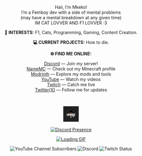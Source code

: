 <p align="center">
  Haii, I’m Mkeko! 
  <br>I’m a Femboy dev with a side of mental problems
  <br>(may have a mental breakdown at any given time) 
  <br>IM CAT LOVVER AND F1 LOVVER :3
</p>

<p align="center">
  <strong>🌟 INTERESTS:</strong> F1, Cats, Programming, Gaming, Content Creation.
</p>

<p align="center">
  <strong>💻 CURRENT PROJECTS:</strong> How to die.
</p>

<p align="center">
  <strong>🌐 FIND ME ONLINE:</strong>
</p>

<p align="center">
  <a href="https://discord.gg/8xmwCQkW8g">Discord</a> — Join my server!<br>
  <a href="https://namemc.com/profile/Mkeko.1">NameMC</a> — Check out my Minecraft profile<br>
  <a href="https://modrinth.com/user/Mkeko">Modrinth</a> — Explore my mods and tools<br>
  <a href="https://www.youtube.com/@epicdriftlover">YouTube</a> — Watch my videos<br>
  <a href="https://www.twitch.tv/mkekomc">Twitch</a> — Catch me live<br>
  <a href="https://x.com/epicdriftlover">Twitter(X)</a> — Follow me for updates
</p>

<br />

<p align="center">
  <a href="#"><img width="50" src="me.png" alt="Profile Picture"></a>
</p>
<p align="center">
  <a href="https://discord.com/users/1212043905059790881" target="_blank">
    <img src="https://lanyard.cnrad.dev/api/1212043905059790881?theme=dark&bg=ffffff00&hideClan=true&hideActivity=whenNotUsed&hideDiscrim=true&borderRadius=30px&idleMessage=Probably%20doing%20something%20else...&showDisplayName=true&animatedDecoration=:bool" alt="Discord Presence">
  </a>
</p>

<p align="center">
  <a href="#"><img width="40" src="https://github.githubassets.com/images/mona-loading-default.gif" alt="Loading GIF"></a>
</p>

<p align="center">
  <img alt="YouTube Channel Subscribers" src="https://img.shields.io/youtube/channel/subscribers/UCD1GnxaawPETRxkPcIHSeQw?style=flat&logo=YouTube&link=https%3A%2F%2Fwww.youtube.com%2F%40epicdriftlover">
  <img alt="Discord" src="https://img.shields.io/discord/1367837016280272978?logo=Discord&color=%235865F2&link=https%3A%2F%2Fdiscord.com%2Finvite%2FXmPm9nbd3u">
  <img alt="Twitch Status" src="https://img.shields.io/twitch/status/mkekomc?style=flat&logo=Twitch&color=%239146FF&link=https%3A%2F%2Fwww.twitch.tv%2sillymkeko">
</p>
